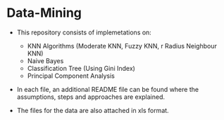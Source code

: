 # Data-Mining

- This repository consists of implemetations on:
  
  - KNN Algorithms (Moderate KNN, Fuzzy KNN, r Radius Neighbour KNN)
  - Naive Bayes
  - Classification Tree (Using Gini Index)
  - Principal Component Analysis
  
- In each file, an additional README file can be found where the assumptions, steps and approaches are explained.

- The files for the data are also attached in xls format.

